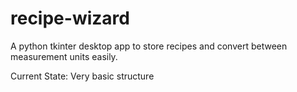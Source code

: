 # recipe-wizard
A python tkinter desktop app to store recipes and convert between measurement units easily.

Current State: Very basic structure
